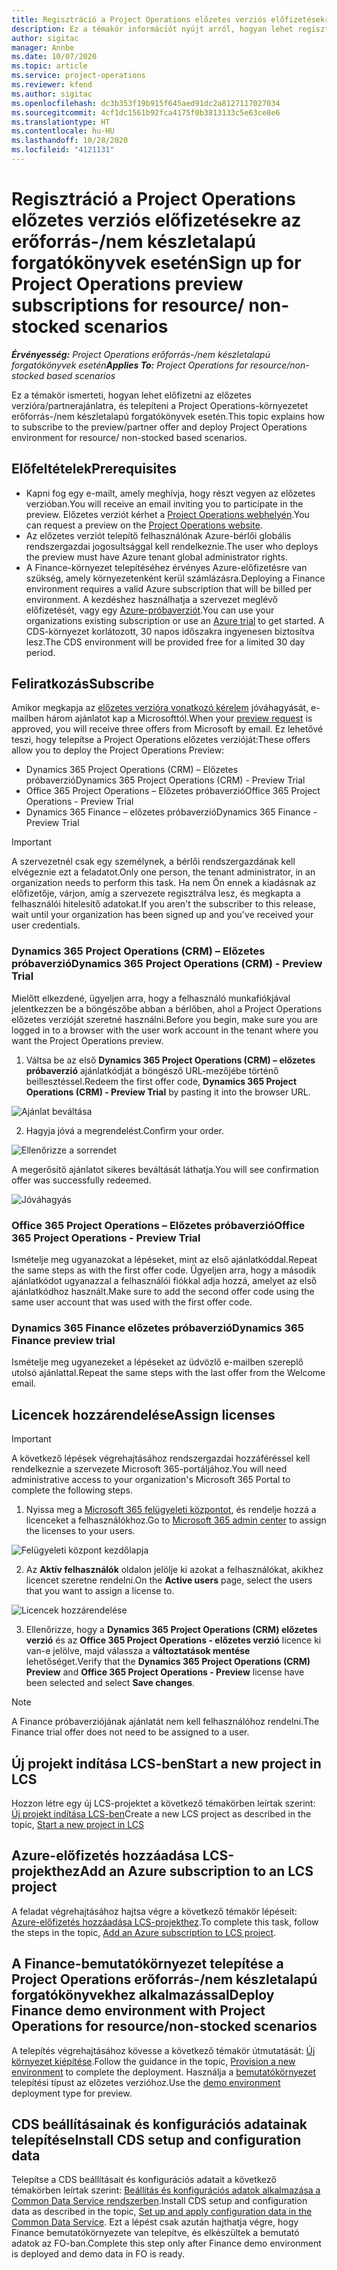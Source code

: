 ```yaml
---
title: Regisztráció a Project Operations előzetes verziós előfizetésekre az erőforrás-/nem készletalapú forgatókönyvek esetén
description: Ez a témakör információt nyújt arról, hogyan lehet regisztrálni és telepíteni a Dynamics 365 Project Operations alkalmazást erőforrás-/nem készletalapú forgatókönyvek esetén.
author: sigitac
manager: Annbe
ms.date: 10/07/2020
ms.topic: article
ms.service: project-operations
ms.reviewer: kfend
ms.author: sigitac
ms.openlocfilehash: dc3b353f19b915f645aed91dc2a8127117027034
ms.sourcegitcommit: 4cf1dc1561b92fca4175f0b3813133c5e63ce8e6
ms.translationtype: HT
ms.contentlocale: hu-HU
ms.lasthandoff: 10/28/2020
ms.locfileid: "4121131"
---
```

# <a name="sign-up-for-project-operations-preview-subscriptions-for-resource-non-stocked-scenarios"></a><span data-ttu-id="f5bc1-103">Regisztráció a Project Operations előzetes verziós előfizetésekre az erőforrás-/nem készletalapú forgatókönyvek esetén</span><span class="sxs-lookup"><span data-stu-id="f5bc1-103">Sign up for Project Operations preview subscriptions for resource/ non-stocked scenarios</span></span>

<span data-ttu-id="f5bc1-104">_**Érvényesség:** Project Operations erőforrás-/nem készletalapú forgatókönyvek esetén_</span><span class="sxs-lookup"><span data-stu-id="f5bc1-104">_**Applies To:** Project Operations for resource/non-stocked based scenarios_</span></span>

<span data-ttu-id="f5bc1-105">Ez a témakör ismerteti, hogyan lehet előfizetni az előzetes verzióra/partnerajánlatra, és telepíteni a Project Operations-környezetet erőforrás-/nem készletalapú forgatókönyvek esetén.</span><span class="sxs-lookup"><span data-stu-id="f5bc1-105">This topic explains how to subscribe to the preview/partner offer and deploy Project Operations environment for resource/ non-stocked based scenarios.</span></span>

## <a name="prerequisites"></a><span data-ttu-id="f5bc1-106">Előfeltételek</span><span class="sxs-lookup"><span data-stu-id="f5bc1-106">Prerequisites</span></span>

- <span data-ttu-id="f5bc1-107">Kapni fog egy e-mailt, amely meghívja, hogy részt vegyen az előzetes verzióban.</span><span class="sxs-lookup"><span data-stu-id="f5bc1-107">You will receive an email inviting you to participate in the preview.</span></span> <span data-ttu-id="f5bc1-108">Előzetes verziót kérhet a [Project Operations webhelyén](https://dynamics.microsoft.com/en-us/project-operations/overview/).</span><span class="sxs-lookup"><span data-stu-id="f5bc1-108">You can request a preview on the [Project Operations website](https://dynamics.microsoft.com/en-us/project-operations/overview/).</span></span>
- <span data-ttu-id="f5bc1-109">Az előzetes verziót telepítő felhasználónak Azure-bérlői globális rendszergazdai jogosultsággal kell rendelkeznie.</span><span class="sxs-lookup"><span data-stu-id="f5bc1-109">The user who deploys the preview must have Azure tenant global administrator rights.</span></span>
- <span data-ttu-id="f5bc1-110">A Finance-környezet telepítéséhez érvényes Azure-előfizetésre van szükség, amely környezetenként kerül számlázásra.</span><span class="sxs-lookup"><span data-stu-id="f5bc1-110">Deploying a Finance environment requires a valid Azure subscription that will be billed per environment.</span></span> <span data-ttu-id="f5bc1-111">A kezdéshez használhatja a szervezet meglévő előfizetését, vagy egy [Azure-próbaverziót](https://azure.microsoft.com/en-us/free/).</span><span class="sxs-lookup"><span data-stu-id="f5bc1-111">You can use your organizations existing subscription or use an [Azure trial](https://azure.microsoft.com/en-us/free/) to get started.</span></span> <span data-ttu-id="f5bc1-112">A CDS-környezet korlátozott, 30 napos időszakra ingyenesen biztosítva lesz.</span><span class="sxs-lookup"><span data-stu-id="f5bc1-112">The CDS environment will be provided free for a limited 30 day period.</span></span>

## <a name="subscribe"></a><span data-ttu-id="f5bc1-113">Feliratkozás</span><span class="sxs-lookup"><span data-stu-id="f5bc1-113">Subscribe</span></span>

<span data-ttu-id="f5bc1-114">Amikor megkapja az [előzetes verzióra vonatkozó kérelem](https://forms.office.com/FormsPro/Pages/ResponsePage.aspx?id=v4j5cvGGr0GRqy180BHbR56j8lZs0FdAvwT75_WNFyxUMkRDV1NYQU5TNjE2VjhKOVBUNVg2R0s1NC4u) jóváhagyását, e-mailben három ajánlatot kap a Microsofttól.</span><span class="sxs-lookup"><span data-stu-id="f5bc1-114">When your [preview request](https://forms.office.com/FormsPro/Pages/ResponsePage.aspx?id=v4j5cvGGr0GRqy180BHbR56j8lZs0FdAvwT75_WNFyxUMkRDV1NYQU5TNjE2VjhKOVBUNVg2R0s1NC4u) is approved, you will receive three offers from Microsoft by email.</span></span> <span data-ttu-id="f5bc1-115">Ez lehetővé teszi, hogy telepítse a Project Operations előzetes verzióját:</span><span class="sxs-lookup"><span data-stu-id="f5bc1-115">These offers allow you to deploy the Project Operations Preview:</span></span>

- <span data-ttu-id="f5bc1-116">Dynamics 365 Project Operations (CRM) – Előzetes próbaverzió</span><span class="sxs-lookup"><span data-stu-id="f5bc1-116">Dynamics 365 Project Operations (CRM) - Preview Trial</span></span>
- <span data-ttu-id="f5bc1-117">Office 365 Project Operations – Előzetes próbaverzió</span><span class="sxs-lookup"><span data-stu-id="f5bc1-117">Office 365 Project Operations - Preview Trial</span></span>
- <span data-ttu-id="f5bc1-118">Dynamics 365 Finance – előzetes próbaverzió</span><span class="sxs-lookup"><span data-stu-id="f5bc1-118">Dynamics 365 Finance - Preview Trial</span></span>

> [!IMPORTANT]
> <span data-ttu-id="f5bc1-119">A szervezetnél csak egy személynek, a bérlői rendszergazdának kell elvégeznie ezt a feladatot.</span><span class="sxs-lookup"><span data-stu-id="f5bc1-119">Only one person, the tenant administrator, in an organization needs to perform this task.</span></span> <span data-ttu-id="f5bc1-120">Ha nem Ön ennek a kiadásnak az előfizetője, várjon, amíg a szervezete regisztrálva lesz, és megkapta a felhasználói hitelesítő adatokat.</span><span class="sxs-lookup"><span data-stu-id="f5bc1-120">If you aren't the subscriber to this release, wait until your organization has been signed up and you've received your user credentials.</span></span>

### <a name="dynamics-365-project-operations-crm---preview-trial"></a><span data-ttu-id="f5bc1-121">Dynamics 365 Project Operations (CRM) – Előzetes próbaverzió</span><span class="sxs-lookup"><span data-stu-id="f5bc1-121">Dynamics 365 Project Operations (CRM) - Preview Trial</span></span> 

<span data-ttu-id="f5bc1-122">Mielőtt elkezdené, ügyeljen arra, hogy a felhasználó munkafiókjával jelentkezzen be a böngészőbe abban a bérlőben, ahol a Project Operations előzetes verzióját szeretné használni.</span><span class="sxs-lookup"><span data-stu-id="f5bc1-122">Before you begin, make sure you are logged in to a browser with the user work account in the tenant where you want the Project Operations preview.</span></span>

1. <span data-ttu-id="f5bc1-123">Váltsa be az első **Dynamics 365 Project Operations (CRM) – előzetes próbaverzió** ajánlatkódját a böngésző URL-mezőjébe történő beillesztéssel.</span><span class="sxs-lookup"><span data-stu-id="f5bc1-123">Redeem the first offer code, **Dynamics 365 Project Operations (CRM) - Preview Trial** by pasting it into the browser URL.</span></span>

![Ajánlat beváltása](./media/16RedeemFirstOfferNew.png)

2. <span data-ttu-id="f5bc1-125">Hagyja jóvá a megrendelést.</span><span class="sxs-lookup"><span data-stu-id="f5bc1-125">Confirm your order.</span></span>

![Ellenőrizze a sorrendet](./media/17ConfirmOrderNew.png)

<span data-ttu-id="f5bc1-127">A megerősítő ajánlatot sikeres beváltását láthatja.</span><span class="sxs-lookup"><span data-stu-id="f5bc1-127">You will see confirmation offer was successfully redeemed.</span></span>

![Jóváhagyás](./media/18OrderConfirmationNew.png)

### <a name="office-365-project-operations---preview-trial"></a><span data-ttu-id="f5bc1-129">Office 365 Project Operations – Előzetes próbaverzió</span><span class="sxs-lookup"><span data-stu-id="f5bc1-129">Office 365 Project Operations - Preview Trial</span></span>

<span data-ttu-id="f5bc1-130">Ismételje meg ugyanazokat a lépéseket, mint az első ajánlatkóddal.</span><span class="sxs-lookup"><span data-stu-id="f5bc1-130">Repeat the same steps as with the first offer code.</span></span> <span data-ttu-id="f5bc1-131">Ügyeljen arra, hogy a második ajánlatkódot ugyanazzal a felhasználói fiókkal adja hozzá, amelyet az első ajánlatkódhoz használt.</span><span class="sxs-lookup"><span data-stu-id="f5bc1-131">Make sure to add the second offer code using the same user account that was used with the first offer code.</span></span>

### <a name="dynamics-365-finance-preview-trial"></a><span data-ttu-id="f5bc1-132">Dynamics 365 Finance előzetes próbaverzió</span><span class="sxs-lookup"><span data-stu-id="f5bc1-132">Dynamics 365 Finance preview trial</span></span>

<span data-ttu-id="f5bc1-133">Ismételje meg ugyanezeket a lépéseket az üdvözlő e-mailben szereplő utolsó ajánlattal.</span><span class="sxs-lookup"><span data-stu-id="f5bc1-133">Repeat the same steps with the last offer from the Welcome email.</span></span>

## <a name="assign-licenses"></a><span data-ttu-id="f5bc1-134">Licencek hozzárendelése</span><span class="sxs-lookup"><span data-stu-id="f5bc1-134">Assign licenses</span></span>

> [!IMPORTANT]
> <span data-ttu-id="f5bc1-135">A következő lépések végrehajtásához rendszergazdai hozzáféréssel kell rendelkeznie a szervezete Microsoft 365-portáljához.</span><span class="sxs-lookup"><span data-stu-id="f5bc1-135">You will need administrative access to your organization's Microsoft 365 Portal to complete the following steps.</span></span>

1. <span data-ttu-id="f5bc1-136">Nyissa meg a [Microsoft 365 felügyeleti központot](https://portal.office.com/), és rendelje hozzá a licenceket a felhasználókhoz.</span><span class="sxs-lookup"><span data-stu-id="f5bc1-136">Go to [Microsoft 365 admin center](https://portal.office.com/) to assign the licenses to your users.</span></span>

![Felügyeleti központ kezdőlapja](./media/14AdminPortal.png)

2. <span data-ttu-id="f5bc1-138">Az **Aktív felhasználók** oldalon jelölje ki azokat a felhasználókat, akikhez licencet szeretne rendelni.</span><span class="sxs-lookup"><span data-stu-id="f5bc1-138">On the **Active users** page, select the users that you want to assign a license to.</span></span>

![Licencek hozzárendelése](./media/15AssignLicenses.png)

3. <span data-ttu-id="f5bc1-140">Ellenőrizze, hogy a **Dynamics 365 Project Operations (CRM) előzetes verzió** és az **Office 365 Project Operations - előzetes verzió** licence ki van-e jelölve, majd válassza a **változtatások mentése** lehetőséget.</span><span class="sxs-lookup"><span data-stu-id="f5bc1-140">Verify that the **Dynamics 365 Project Operations (CRM) Preview** and **Office 365 Project Operations - Preview** license have been selected and select **Save changes**.</span></span>

> [!NOTE]
> <span data-ttu-id="f5bc1-141">A Finance próbaverziójának ajánlatát nem kell felhasználóhoz rendelni.</span><span class="sxs-lookup"><span data-stu-id="f5bc1-141">The Finance trial offer does not need to be assigned to a user.</span></span>

## <a name="start-a-new-project-in-lcs"></a><span data-ttu-id="f5bc1-142">Új projekt indítása LCS-ben</span><span class="sxs-lookup"><span data-stu-id="f5bc1-142">Start a new project in LCS</span></span>

<span data-ttu-id="f5bc1-143">Hozzon létre egy új LCS-projektet a következő témakörben leírtak szerint: [Új projekt indítása LCS-ben](create-lcs-project.md)</span><span class="sxs-lookup"><span data-stu-id="f5bc1-143">Create a new LCS project as described in the topic, [Start a new project in LCS](create-lcs-project.md)</span></span>

## <a name="add-an-azure-subscription-to-an-lcs-project"></a><span data-ttu-id="f5bc1-144">Azure-előfizetés hozzáadása LCS-projekthez</span><span class="sxs-lookup"><span data-stu-id="f5bc1-144">Add an Azure subscription to an LCS project</span></span>

<span data-ttu-id="f5bc1-145">A feladat végrehajtásához hajtsa végre a következő témakör lépéseit: [Azure-előfizetés hozzáadása LCS-projekthez](resource-add-azure-subscription-lcs-project.md).</span><span class="sxs-lookup"><span data-stu-id="f5bc1-145">To complete this task, follow the steps in the topic, [Add an Azure subscription to LCS project](resource-add-azure-subscription-lcs-project.md).</span></span>

## <a name="deploy-finance-demo-environment-with-project-operations-for-resourcenon-stocked-scenarios"></a><span data-ttu-id="f5bc1-146">A Finance-bemutatókörnyezet telepítése a Project Operations erőforrás-/nem készletalapú forgatókönyvekhez alkalmazással</span><span class="sxs-lookup"><span data-stu-id="f5bc1-146">Deploy Finance demo environment with Project Operations for resource/non-stocked scenarios</span></span>

<span data-ttu-id="f5bc1-147">A telepítés végrehajtásához kövesse a következő témakör útmutatását: [Új környezet kiépítése](resource-provision-new-environment.md).</span><span class="sxs-lookup"><span data-stu-id="f5bc1-147">Follow the guidance in the topic, [Provision a new environment](resource-provision-new-environment.md) to complete the deployment.</span></span> <span data-ttu-id="f5bc1-148">Használja a [bemutatókörnyezet](https://docs.microsoft.com/dynamics365/fin-ops-core/dev-itpro/deployment/deploy-demo-environment) telepítési típust az előzetes verzióhoz.</span><span class="sxs-lookup"><span data-stu-id="f5bc1-148">Use the [demo environment](https://docs.microsoft.com/dynamics365/fin-ops-core/dev-itpro/deployment/deploy-demo-environment) deployment type for preview.</span></span> 

## <a name="install-cds-setup-and-configuration-data"></a><span data-ttu-id="f5bc1-149">CDS beállításainak és konfigurációs adatainak telepítése</span><span class="sxs-lookup"><span data-stu-id="f5bc1-149">Install CDS setup and configuration data</span></span>

<span data-ttu-id="f5bc1-150">Telepítse a CDS beállításait és konfigurációs adatait a következő témakörben leírtak szerint: [Beállítás és konfigurációs adatok alkalmazása a Common Data Service rendszerben](resource-apply-pro-setup-config-data.md).</span><span class="sxs-lookup"><span data-stu-id="f5bc1-150">Install CDS setup and configuration data as described in the topic, [Set up and apply configuration data in the Common Data Service](resource-apply-pro-setup-config-data.md).</span></span>
<span data-ttu-id="f5bc1-151">Ezt a lépést csak azután hajthatja végre, hogy Finance bemutatókörnyezete van telepítve, és elkészültek a bemutató adatok az FO-ban.</span><span class="sxs-lookup"><span data-stu-id="f5bc1-151">Complete this step only after Finance demo environment is deployed and demo data in FO is ready.</span></span>
